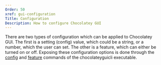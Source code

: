 ```yaml
---
Order: 50
xref: gui-configuration
Title: Configuration
Description: How to configure Chocolatey GUI
---
```


There are two types of configuration which can be applied to Chocolatey GUI.  The first is a setting (config) value, which could be a string, or a number, which the user can set.  The other is a feature, which can either be turned on or off.  Exposing these configuration options is done through the [config]() and [feature]() commands of the chocolateyguicli executable.